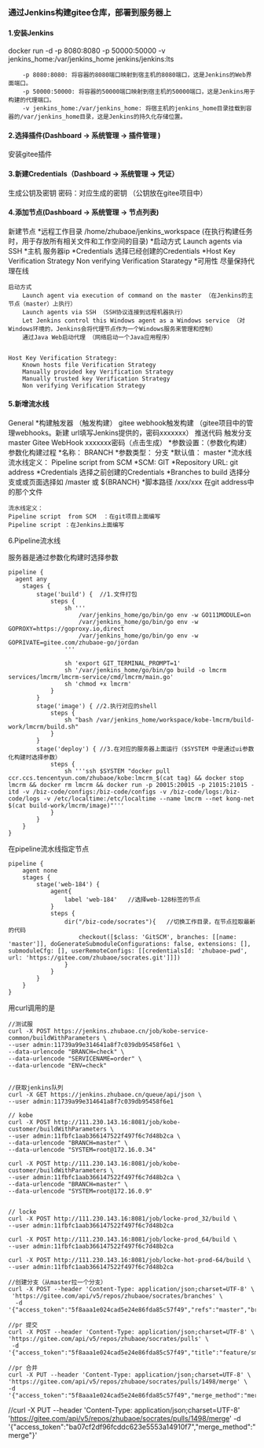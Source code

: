 ### 通过Jenkins构建gitee仓库，部署到服务器上


#### 1.安装Jenkins
docker run -d -p 8080:8080 -p 50000:50000 -v jenkins_home:/var/jenkins_home jenkins/jenkins:lts
```
    -p 8080:8080: 将容器的8080端口映射到宿主机的8080端口，这是Jenkins的Web界面端口。
    -p 50000:50000: 将容器的50000端口映射到宿主机的50000端口，这是Jenkins用于构建的代理端口。
    -v jenkins_home:/var/jenkins_home: 将宿主机的jenkins_home目录挂载到容器的/var/jenkins_home目录，这是Jenkins的持久化存储位置。
```


#### 2.选择插件(Dashboard ->  系统管理  ->  插件管理 )
安装gitee插件


#### 3.新建Credentials（Dashboard ->  系统管理  ->  凭证）
生成公钥及密钥
密码：对应生成的密钥  （公钥放在gitee项目中）


#### 4.添加节点(Dashboard ->  系统管理  ->  节点列表)
新建节点
    *远程工作目录  /home/zhubaoe/jenkins_workspace  (在执行构建任务时，用于存放所有相关文件和工作空间的目录)
    *启动方式   Launch agents via SSH
    *主机    服务器ip
    *Credentials  选择已经创建的Credentials
    *Host Key Verification Strategy    Non verifying Verification Starategy
    *可用性  尽量保持代理在线
```
启动方式
    Launch agent via execution of command on the master （在Jenkins的主节点（master）上执行）
    Launch agents via SSH （SSH协议连接到远程机器执行）
    Let Jenkins control this Windows agent as a Windows service （对Windows环境的，Jenkins会将代理节点作为一个Windows服务来管理和控制）
    通过Java Web启动代理 （网络启动一个Java应用程序）


Host Key Verification Strategy:
    Known hosts file Verification Strategy
    Manually provided key Verification Strategy  
    Manually trusted key Verification Strategy
    Non verifying Verification Strategy
```



#### 5.新增流水线
General
    *构建触发器 （触发构建）
            gitee webhook触发构建  （gitee项目中的管理webhooks。新建 url填写Jenkins提供的，密码xxxxxxx）
            推送代码
            触发分支 master
            Gitee WebHook xxxxxxx密码（点击生成）
    *参数设置：（参数化构建）
			参数化构建过程
			*名称： BRANCH	
			*参数类型： 分支
			*默认值： master
    *流水线
			流水线定义： Pipeline script  from SCM
			*SCM: GIT
			*Repository URL:     git address
			*Credentials  选择之前创建的Credentials
			*Branches to build   选择分支或或页面选择如      /master   或  ${BRANCH}
			*脚本路径 /xxx/xxx    在git address中的那个文件
```
流水线定义：
Pipeline script  from SCM  ：在git项目上面编写
Pipeline script ：在Jenkins上面编写
```



6.Pipeline流水线

服务器是通过参数化构建时选择参数
```
pipeline {
  agent any 
    stages {
        stage('build') {  //1.文件打包
            steps {
                sh '''
                    /var/jenkins_home/go/bin/go env -w GO111MODULE=on
                    /var/jenkins_home/go/bin/go env -w GOPROXY=https://goproxy.io,direct
                    /var/jenkins_home/go/bin/go env -w GOPRIVATE=gitee.com/zhubaoe-go/jordan
                '''
                
                sh 'export GIT_TERMINAL_PROMPT=1'
                sh '/var/jenkins_home/go/bin/go build -o lmcrm services/lmcrm/lmcrm-service/cmd/lmcrm/main.go'
                sh 'chmod +x lmcrm'
            }
        }
        stage('image') { //2.执行对应的shell
            steps {
                sh "bash /var/jenkins_home/workspace/kobe-lmcrm/build-work/lmcrm/build.sh"
            }
        }
        stage('deploy') { //3.在对应的服务器上面运行（$SYSTEM 中是通过ui参数化构建时选择参数）
            steps {
                sh '''ssh $SYSTEM "docker pull ccr.ccs.tencentyun.com/zhubaoe/kobe:lmcrm_$(cat tag) && docker stop lmcrm && docker rm lmcrm && docker run -p 20015:20015 -p 21015:21015 -itd -v /biz-code/configs:/biz-code/configs -v /biz-code/logs:/biz-code/logs -v /etc/localtime:/etc/localtime --name lmcrm --net kong-net $(cat build-work/lmcrm/image)"'''
            }
        }
    }
}
```

在pipeline流水线指定节点
```
pipeline {
    agent none
    stages {
        stage('web-184') {
            agent{
                label 'web-184'   //选择web-128标签的节点
            }
            steps {
                dir("/biz-code/socrates"){   //切换工作目录，在节点拉取最新的代码
                    checkout([$class: 'GitSCM', branches: [[name: 'master']], doGenerateSubmoduleConfigurations: false, extensions: [],  submoduleCfg: [], userRemoteConfigs: [[credentialsId: 'zhubaoe-pwd', url: 'https://gitee.com/zhubaoe/socrates.git']]])
                }
            }
        }
    }
}
```

用curl调用的是
```
//测试服
curl -X POST https://jenkins.zhubaoe.cn/job/kobe-service-common/buildWithParameters \
--user admin:11739a99e314641a8f7c039db95458f6e1 \
--data-urlencode "BRANCH=check" \
--data-urlencode "SERVICENAME=order" \
--data-urlencode "ENV=check"
  
 
//获取jenkins队列 
curl -X GET https://jenkins.zhubaoe.cn/queue/api/json \
--user admin:11739a99e314641a8f7c039db95458f6e1 
```

```
// kobe
curl -X POST http://111.230.143.16:8081/job/kobe-customer/buildWithParameters \
--user admin:11fbfc1aab366147522f497f6c7d48b2ca \
--data-urlencode "BRANCH=master" \
--data-urlencode "SYSTEM=root@172.16.0.34"

curl -X POST http://111.230.143.16:8081/job/kobe-customer/buildWithParameters \
--user admin:11fbfc1aab366147522f497f6c7d48b2ca \
--data-urlencode "BRANCH=master" \
--data-urlencode "SYSTEM=root@172.16.0.9" 


// locke
curl -X POST http://111.230.143.16:8081/job/locke-prod_32/build \
--user admin:11fbfc1aab366147522f497f6c7d48b2ca

curl -X POST http://111.230.143.16:8081/job/locke-prod_64/build \
--user admin:11fbfc1aab366147522f497f6c7d48b2ca

curl -X POST http://111.230.143.16:8081/job/locke-hot-prod-64/build \
--user admin:11fbfc1aab366147522f497f6c7d48b2ca

//创建分支（从master拉一个分支）
curl -X POST --header 'Content-Type: application/json;charset=UTF-8' \
 'https://gitee.com/api/v5/repos/zhubaoe/socrates/branches' \
  -d '{"access_token":"5f8aaa1e024cad5e24e86fda85c57f49","refs":"master","branch_name":"hotfix/reshape_20240410"}'

//pr 提交
curl -X POST --header 'Content-Type: application/json;charset=UTF-8' \
'https://gitee.com/api/v5/repos/zhubaoe/socrates/pulls' \
 -d '{"access_token":"5f8aaa1e024cad5e24e86fda85c57f49","title":"feature/sm0407","head":"feature/sm0407","base":"release/v3.5.40"}'

//pr 合并
curl -X PUT --header 'Content-Type: application/json;charset=UTF-8' \
'https://gitee.com/api/v5/repos/zhubaoe/socrates/pulls/1498/merge' \
-d '{"access_token":"5f8aaa1e024cad5e24e86fda85c57f49","merge_method":"merge"}'

```



//curl -X PUT --header 'Content-Type: application/json;charset=UTF-8' 'https://gitee.com/api/v5/repos/zhubaoe/socrates/pulls/1498/merge' -d '{"access_token":"ba07cf2df96fcddc623e5553a14910f7","merge_method":"merge"}'
